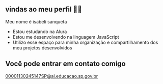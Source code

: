 ## vindas ao meu perfil 💙💙

Meu nome é isabeli sanqueta 

- Estou estudando na Alura
- Estou me desenvolvendo na linguagem JavaScript
- Utilizo esse espaço para minha organização e compartilhamento dos meu projetos desenvolvidos

## Você pode entrar em contato comigo

00001130245147SP@al.educacao.sp.gov.br 

  
